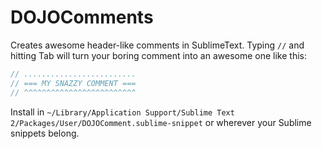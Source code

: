 # DOJOComments
Creates awesome header-like comments in SublimeText. Typing `//` and hitting Tab will turn your boring comment into an awesome one like this:

```javascript
// .........................
// === MY SNAZZY COMMENT ===
// ^^^^^^^^^^^^^^^^^^^^^^^^^
```

Install in `~/Library/Application Support/Sublime Text 2/Packages/User/DOJOComment.sublime-snippet` or wherever your Sublime snippets belong.
